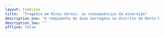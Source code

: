 ```yaml
---
layout: timeline
title:  "Tragédia em Minas Gerais: as consequências da mineração"
description_one: "O rompimento de duas barragens no distrito de Bento Rodrigues, em Mariana, na Região Central de Minas Gerais, na quinta-feira passada (5), deixou dezenas de pessoas feridas e desabrigadas. Há onze mortes confirmadas pelas autoridades: sete pessoas foram identificadas e quatro ainda aguardam identificação."
description_two: ""
offline: false
---
```

